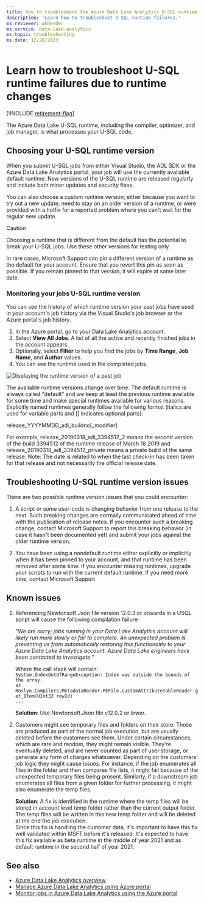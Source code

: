 ```yaml
---
title: How to troubleshoot the Azure Data Lake Analytics U-SQL runtime failures
description: 'Learn how to troubleshoot U-SQL runtime failures.'
ms.reviewer: whhender
ms.service: data-lake-analytics
ms.topic: troubleshooting
ms.date: 12/20/2023
---
```


# Learn how to troubleshoot U-SQL runtime failures due to runtime changes

[!INCLUDE [retirement-flag](includes/retirement-flag.md)]

The Azure Data Lake U-SQL runtime, including the compiler, optimizer, and job manager, is what processes your U-SQL code.

## Choosing your U-SQL runtime version

When you submit U-SQL jobs from either Visual Studio, the ADL SDK or the Azure Data Lake Analytics portal, your job will use the currently available default runtime. New versions of the U-SQL runtime are released regularly and include both minor updates and security fixes.

You can also choose a custom runtime version; either because you want to try out a new update, need to stay on an older version of a runtime, or were provided with a hotfix for a reported problem where you can't wait for the regular new update.

> [!CAUTION]
> Choosing a runtime that is different from the default has the potential to break your U-SQL jobs. Use these other versions for testing only.

In rare cases, Microsoft Support can pin a different version of a runtime as the default for your account. Ensure that you revert this pin as soon as possible. If you remain pinned to that version, it will expire at some later date.

### Monitoring your jobs U-SQL runtime version

You can see the history of which runtime version your past jobs have used in your account's job history via the Visual Studio's job browser or the Azure portal's job history.

1. In the Azure portal, go to your Data Lake Analytics account.
2. Select **View All Jobs**. A list of all the active and recently finished jobs in the account appears.
3. Optionally, select **Filter** to help you find the jobs by **Time Range**, **Job Name**, and **Author** values.
4. You can see the runtime used in the completed jobs.

![Displaying the runtime version of a past job](./media/runtime-troubleshoot/prior-job-usql-runtime-version-.png)

The available runtime versions change over time. The default runtime is always called "default" and we keep at least the previous runtime available for some time and make special runtimes available for various reasons. Explicitly named runtimes generally follow the following format (italics are used for variable parts and [] indicates optional parts):

release_YYYYMMDD_adl_buildno[_modifier]

For example, release_20190318_adl_3394512_2 means the second version of the build 3394512 of the runtime release of March 18 2019 and release_20190318_adl_3394512_private means a private build of the same release. Note: The date is related to when the last check-in has been taken for that release and not necessarily the official release date.


## Troubleshooting U-SQL runtime version issues

There are two possible runtime version issues that you could encounter:

1. A script or some user-code is changing behavior from one release to the next. Such breaking changes are normally communicated ahead of time with the publication of release notes. If you encounter such a breaking change, contact Microsoft Support to report this breaking behavior (in case it hasn't been documented yet) and submit your jobs against the older runtime version.

2. You have been using a nondefault runtime either explicitly or implicitly when it has been pinned to your account, and that runtime has been removed after some time. If you encounter missing runtimes, upgrade your scripts to run with the current default runtime. If you need more time, contact Microsoft Support

## Known issues

1. Referencing Newtonsoft.Json file version 12.0.3 or onwards in a USQL script will cause the following compilation failure:

    *"We are sorry; jobs running in your Data Lake Analytics account will likely run more slowly or fail to complete. An unexpected problem is preventing us from automatically restoring this functionality to your Azure Data Lake Analytics account. Azure Data Lake engineers have been contacted to investigate."*  

    Where the call stack will contain:  
    `System.IndexOutOfRangeException: Index was outside the bounds of the array.`  
    `at Roslyn.Compilers.MetadataReader.PEFile.CustomAttributeTableReader.get_Item(UInt32 rowId)`  
    `...`

    **Solution**: Use Newtonsoft.Json file v12.0.2 or lower.
2. Customers might see temporary files and folders on their store. Those are produced as part of the normal job execution, but are usually deleted before the customers see them. Under certain circumstances, which are rare and random, they might remain visible. They're eventually deleted, and are never counted as part of user storage, or generate any form of charges whatsoever. Depending on the customers' job logic they might cause issues. For instance, if the job enumerates all files in the folder and then compares file lists, it might fail because of the unexpected temporary files being present. Similarly, if a downstream job enumerates all files from a given folder for further processing, it might also enumerate the temp files.  

    **Solution**: A fix is identified in the runtime where the temp files will be stored in account level temp folder rather than the current output folder. The temp files will be written in this new temp folder and will be deleted at the end the job execution.  
    Since this fix is handling the customer data, it's important to have this fix well validated within MSFT before it's released. It's expected to have this fix available as beta runtime in the middle of year 2021 and as default runtime in the second half of year 2021. 


## See also

- [Azure Data Lake Analytics overview](data-lake-analytics-overview.md)
- [Manage Azure Data Lake Analytics using Azure portal](data-lake-analytics-manage-use-portal.md)
- [Monitor jobs in Azure Data Lake Analytics using the Azure portal](data-lake-analytics-monitor-and-troubleshoot-jobs-tutorial.md)

